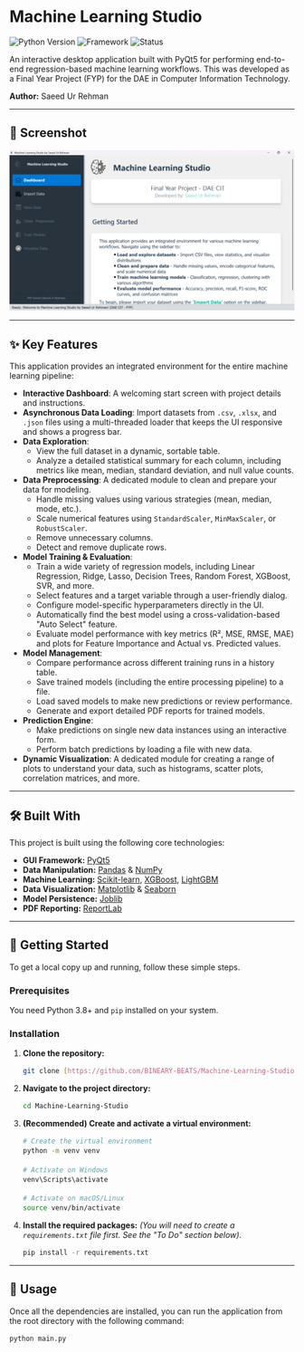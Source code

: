 # Machine Learning Studio

![Python Version](https://img.shields.io/badge/python-3.9+-blue.svg)
![Framework](https://img.shields.io/badge/Framework-PyQt5-green.svg)
![Status](https://img.shields.io/badge/status-Completed-brightgreen)

An interactive desktop application built with PyQt5 for performing end-to-end regression-based machine learning workflows. This was developed as a Final Year Project (FYP) for the DAE in Computer Information Technology.

**Author:** Saeed Ur Rehman

---

## 📸 Screenshot

![Application Screenshot](assets/icons/Screenshot.png)

---

## ✨ Key Features

This application provides an integrated environment for the entire machine learning pipeline:

* **Interactive Dashboard**: A welcoming start screen with project details and instructions.
* **Asynchronous Data Loading**: Import datasets from `.csv`, `.xlsx`, and `.json` files using a multi-threaded loader that keeps the UI responsive and shows a progress bar.
* **Data Exploration**:
    * View the full dataset in a dynamic, sortable table.
    * Analyze a detailed statistical summary for each column, including metrics like mean, median, standard deviation, and null value counts.
* **Data Preprocessing**: A dedicated module to clean and prepare your data for modeling.
    * Handle missing values using various strategies (mean, median, mode, etc.).
    * Scale numerical features using `StandardScaler`, `MinMaxScaler`, or `RobustScaler`.
    * Remove unnecessary columns.
    * Detect and remove duplicate rows.
* **Model Training & Evaluation**:
    * Train a wide variety of regression models, including Linear Regression, Ridge, Lasso, Decision Trees, Random Forest, XGBoost, SVR, and more.
    * Select features and a target variable through a user-friendly dialog.
    * Configure model-specific hyperparameters directly in the UI.
    * Automatically find the best model using a cross-validation-based "Auto Select" feature.
    * Evaluate model performance with key metrics (R², MSE, RMSE, MAE) and plots for Feature Importance and Actual vs. Predicted values.
* **Model Management**:
    * Compare performance across different training runs in a history table.
    * Save trained models (including the entire processing pipeline) to a file.
    * Load saved models to make new predictions or review performance.
    * Generate and export detailed PDF reports for trained models.
* **Prediction Engine**:
    * Make predictions on single new data instances using an interactive form.
    * Perform batch predictions by loading a file with new data.
* **Dynamic Visualization**: A dedicated module for creating a range of plots to understand your data, such as histograms, scatter plots, correlation matrices, and more.

---

## 🛠️ Built With

This project is built using the following core technologies:

* **GUI Framework:** [PyQt5](https://riverbankcomputing.com/software/pyqt/)
* **Data Manipulation:** [Pandas](https://pandas.pydata.org/) & [NumPy](https://numpy.org/)
* **Machine Learning:** [Scikit-learn](https://scikit-learn.org/), [XGBoost](https://xgboost.ai/), [LightGBM](https://lightgbm.readthedocs.io/)
* **Data Visualization:** [Matplotlib](https://matplotlib.org/) & [Seaborn](https://seaborn.pydata.org/)
* **Model Persistence:** [Joblib](https://joblib.readthedocs.io/)
* **PDF Reporting:** [ReportLab](https://www.reportlab.com/)

---

## 🚀 Getting Started

To get a local copy up and running, follow these simple steps.

### Prerequisites

You need Python 3.8+ and `pip` installed on your system.

### Installation

1.  **Clone the repository:**
    ```sh
    git clone [https://github.com/BINEARY-BEATS/Machine-Learning-Studio.git](https://github.com/BINEARY-BEATS/Machine-Learning-Studio.git)
    ```
2.  **Navigate to the project directory:**
    ```sh
    cd Machine-Learning-Studio
    ```
3.  **(Recommended) Create and activate a virtual environment:**
    ```sh
    # Create the virtual environment
    python -m venv venv

    # Activate on Windows
    venv\Scripts\activate

    # Activate on macOS/Linux
    source venv/bin/activate
    ```
4.  **Install the required packages:**
    *(You will need to create a `requirements.txt` file first. See the "To Do" section below).*
    ```sh
    pip install -r requirements.txt
    ```

---

## 🏃 Usage

Once all the dependencies are installed, you can run the application from the root directory with the following command:

```sh
python main.py